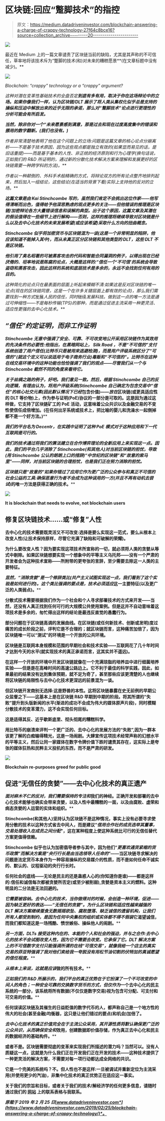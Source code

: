 # 区块链:回应“蹩脚技术”的指控

> 原文：<https://medium.datadriveninvestor.com/blockchain-answering-a-charge-of-crappy-technology-27f64c8bce16?source=collection_archive---------20----------------------->

[![](img/400ed1383ab7707f8056a1f0cbb0c3ed.png)](http://www.track.datadriveninvestor.com/1B9E)

最近在 Medium 上的一篇文章谴责了区块链当前的缺陷，尤其是其声称的不可信任，草率地将该技术斥为“蹩脚的技术(和)对未来的糟糕愿景**(在文章标题中没有减少)。**

*![](img/d37d256b80baba68f155d402b460cb71.png)*

*Blockchain: “crappy” technology or a “crappy” argument?*

*这种对潜在变革性基础技术的全盘否定[](https://medium.com/@kaistinchcombe/decentralized-and-trustless-crypto-paradise-is-actually-a-medieval-hellhole-c1ca122efdec%22%20%5Ct%20%22_blank%22%20%5Co%20%22https://medium.com/@kaistinchcombe/decentralized-and-trustless-crypto-paradise-is-actually-a-medieval-hellhole-c1ca122efdec)**到底有多有用，取决于你在这场辩论中的立场。如果你像我们一样，认为区块链/DLT 展示了将人类从集权化似乎总是支持的操纵和压迫中解放出来的近乎无限的承诺，那么对“蹩脚技术”论点进行更理性的分析可能会有所启发。***

***当然，除非你对一个“*未来愿景*感到满意，那是过去和现在过度高度集中的错误和挪用的数字翻新。(我们也没有。)***

***作者非常清楚地表明了他在这个问题上的立场:问题是这篇文章的核心论点分崩离析——不是基于技术原因，因为这些观点都是独立有效的(如果显而易见的话，是旧话重提)——而是基于基本的人性、非正统的经济原则和行为心理学(换句话说，正如我们的 R&D 所证明的，通过新的分散化技术解决方案来理解和发展更好的区块链需要一种*跨学科*的方法)。***

***作者以一种颠倒的、外科手术般精确的方式，将辩论双方的所有论点整齐地排列起来，然后加入一组结论，这些结论(在适当的背景下看)实际上支持他的*反对*的立场。***

***这篇文章是由 Kai Stinchcombe 写的，虽然我们肯定不会挑出这位作家——他写得清晰而出色，值得给予他深思熟虑的观点更多的关注——但他错误的推理是区块链/加密辩论各方大量错误信息和误解的典型。出于这个原因，这篇文章及其潜在的假设值得在一些细节上进行解构——否则，这样的推理将继续导致对区块链是什么以及去中心化技术的未来发展希望(或应该希望)采取什么方向的扭曲概念。***

***Stinchcombe 似乎将加密货币与区块链混为一谈(这是一个非常明显的陷阱，他应该知道不能掉入其中)，而从未真正区分区块链和其他类型的 DLT，这些 DLT 不是区块链。***

***他引用了臭名昭著的可被黑客攻击的代码和智能合同漏洞的例子，以得出现在已经厌倦的、坦率地说是陈腐的论点，大概是这样的:“*信任一个‘不可信’的系统会导致盗窃和黑客攻击，因此这样的系统和底层技术是多余的，永远不会找到任何有用的目的。****

***这种简化的论点只在最表面的层面上听起来模糊不清:如果这是反对区块链的唯一论点(现在的区块链同意，这是一个在许多关键层面上都有效的论点)，那么我们需要*找到*一种方式*发展*人民的信任，同时*继续*发展科技。做到这一点的唯一方法是通过可伸缩性——不是每秒传输(TPS)的那种，而是通过促进主流采用一种更灵活、适应性更强的去中心化技术。***

## *****“信任”约定证明，而非工作证明*****

***Stinchcombe 无意中强调了安全、可靠、不可改变地公开采用区块链作为其效用的先决条件的必要性:他指出，在黑暗网站上， *Silk Road* ，不是“不可信的”支付系统创造了用户信任(比特币只是被用来逃避检测)，而是用户评级系统区分了“可信的”(就这个定义可以说适用于电子商务行业)毒贩和“不可信的”。比特币在这种在线交易环境中的这种功能也恰恰强调了我们的观点——尽管我们从一个与 Stinchcombe 截然不同的角度来看待它。***

***关于丝绸之路的例子，好吧。我们意见一致。然后，根据 Stinchcombe 自己的反向逻辑，有理由认为，将用户评级系统(Stinchcombe *自己确定为包含交易中“信任”的核心社交元素(因此默认情况下*已经*包含价值)——*放在*区块链(或更具适应性的 DLT 等价物)上，作为参与证明(PoE)协议的一部分是可取的。这是因为通过这样做，它支持了区块链矿工的 PoE 活动，这意味着公众共识以及金融交易的不变性使信任成倍增加。(在任何出牙系统或技术上，把比喻的婴儿和洗澡水一起倒掉都不是一个好方法。)****

***我们的平台名为 Decentr，在实践中证明了这种 PoE 模式对于这种应用和下一代互联网是可行的。***

***我们的技术通过将我们的算法建立在合作博弈理论的全新应用上来实现这一点。因此，我们的平台几乎消除了 Stinchcombe(和其他人)对当前区块链的担忧，导致(用 Stinchcombe 公认的朗朗上口的措辞)“*中世纪的区块链*”和“*故意的索马里*”——同样，对当前区块链的合理担忧，也是我们正在努力消除的担忧。***

***区块链只是“*故意的*”如果你错过了应用它作为更广泛的公众参与和真正不可信的社会公益的工具:确保恶意行为者不会成为这种误用的一方(并且不再有动机去尝试*)的唯一方法是获得正确的技术。****

****![](img/f6372ee59285c85ee402a7b8303d5dff.png)****

****It is blockchain that needs to evolve, not blockchain users****

## ******修复区块链技术……或“修复”人性******

****去中心化的技术需要既灵活又不可改变:选择是要么实现这一范式，要么从根本上改变人性(让技术保持原样，尽管它充满了缺陷和可破解的荣耀)。****

****为什么要改变人性？因为要实现这项技术所宣称的一切，就必须将人类的贪婪从等式中剔除。如果区块链想要实现一个想象中的平等主义乌托邦——没有一个严肃的开发者会为这种技术宣称——所附带的更夸张的言辞，至少需要去除这一人类的主要特征。****

****显然，“消除贪婪”是一个修辞类比(共产主义试图实现这一点，我们看到了这个实验是如何进行的)。这个类比强调的要点是，技术必须*适应*这一主要特征(以及更广泛的人类弱点)。****

****分散式技术需要根据我们作为一个社会和个人寻求部署技术的方式来开发——当然，还没有人真正找到任何可行的大规模公共使用案例。但是这并不自动意味着这项技术是多余的，匆忙得出这样的结论是最违反直觉的愚蠢行为。****

****部分问题在于区块链高调的发展曲线。在区块链(或任何新技术、创新或发明)度过痛苦的成长阶段之前，评判它是不合理的；就区块链而言，这种痛苦加倍了，因为区块链唯一可以“测试”的环境是一个开放的公共环境。****

****区块链是互联网本身规模和范围的早期社会和技术实验——互联网花了几十年时间才达到今天的水平(就实现技术的真正承诺而言，这其实并不遥远)。****

****在这样一个开放的环境中开发区块链就像在一个充满琼脂的培养皿中进行细菌培养实验——但是是在高峰时间的高速公路边上。它不利于最佳的科学实践，因此，如果最初的结果没有达到集体预期，就不足为奇了，甚至那些应该更清楚的人也继续将区块链的局限性与去中心化技术更深远的前景混为一谈。****

****但区块链开发商别无选择:这是野兽的本性。这将区块链暴露在史无前例的早期公众监督之下——这基本上是在区块链 R&D 早期到中期的阶段。将其所谓的“失败”提升到头版新闻的水平(渐进的成功不会成为伟大的媒体原声片段)，同时模糊分散技术的变革潜力，这不会实现任何目标。****

****这是适得其反、近乎歇斯底里、彻头彻尾的糟糕科学。****

****用比特币的崩溃来评判一个更广泛的、去中心化的发展方法的“失败”,因为一群本该更了解的白痴输得精光，这是一场闹剧。大肆宣传这项技术经常声称的幻想水平的平等主义，然后让同一家媒体在数字令牌价值下跌时谴责其存在，这实际上是夸张的媒体狂热和民粹主义投机的东西，而不是严肃的研发。****

****![](img/b4d04efb55b03b05f38b43d055d6a6bb.png)****

****Blockchain re-purposes greed for public good****

## ******促进“无信任的贪婪”——去中心化技术的真正遗产******

****面对麻木不仁的反对，我们需要保持*的专注和*我们的神经。正确开发和部署的去中心化技术能够也确实会带来贪婪，以及人性中最糟糕的一面，以及由腐败、虚荣和病态贪婪的人运营的实体和组织。****

****Stinchcombe(和其他人)坚持认为区块链不是这种情况，事实上没有必要寻求使用分散的技术以这种方式省去中间人，而是建议“*信用合作社的成员选举其董事，交易处理收入在成员之间分配*”，这在某种程度上使这种系统比可行的无信任替代方案更值得信赖。****

****Stinchcombe 似乎也认为加密倡导者参与其中，因为他们“*更喜欢通货紧缩的货币政策”*而解决方案是*“央行行长是由当选领导人任命的*”——当区块链寻求解决的问题是法定货币本身作为一种容易操纵的交易媒介的性质，而不是如何任命不诚实的、默认的、议程驱动的央行行长时。****

****任何社会的底线——无论是民主的还是蛊惑人心的(你知道你是谁)——都是这样的:信任和诚信每次都被贪婪所否定(或至少被削弱),贪婪是资本主义的燃料。这种明显的二分法是无法回避的。****

****它需要被容纳。去中心化的技术，当你做得对的时候，会创造一种环境，促进——因为缺乏更好的表达——“无信任的贪婪”。为什么区块链和适应性越来越强的 DLT 解决方案继续蚕食无数摇摇欲坠、腐败堕落、缺乏诚信的遗留机构，让我们所有人都受到制约，是因为任何中央集权的组织或实体都不得不*假装*它渴望诚信，而我们都知道这是一场残酷、愤世嫉俗、操纵他人的闹剧。****

****另一方面，DLTs 接受这种内在的、本能的个人和社会的强迫，并与之合作:去中心化的技术不会试图改变人性，因为它不需要*去改变。它承保了它。DLT 解决方案上的不可信数字支付只能强调所谓的在线“可信交易”，就像我给一个店主的真实交易的菲亚特强调了我对他们卖给我一夸脱没有用松节油切割的伏特加的真诚愿望的信任程度。*****

****从根本上来说，*这*就是*应该*做的所有技术。****

****正如我们的 R&D 所展示的，我们平台的真正优势在于它扮演了一个不可改变的中间人的角色；一种安全可靠的交换数字货币的方式*，但仅作为*一个去中心化的民主系统的一部分，该系统将所有数据(不仅仅是数字交易)视为包含可分配、可支付和可交易的价值。****

****任何误读区块链及其催生的日益贬值的数字代币的人，都声称自己是一个地方性的伟大的社会(甚至金融)均衡器，这只是让他们错过的要点(和机会)加倍了。****

****去中心化技术的真正价值完全在于主流公众采用，其开源性质将默认确保更广泛的公众共识，从而确保安全*和*效用，创建数据即价值存储，作为真正去中心化和民主的数据经济的基础构件。****

****或者不是。区块链需要彻底的变革来实现我们所描述的潜力吗？当然可以。没有人质疑这一点，这就是为什么我们正在开发我们正在开发的技术——这种技术提供了一种更灵活的解决方案，不需要对每一项行动都达成全网络的共识。****

****它是一个完美的系统吗？不。但人性也不是这样:一旦被调试并重新定位为主流采用(并使用更少的汽油)，非集中化技术的真正优势正在适应这一事实。****

****关于我们的宗旨和目标，或者关于我们的技术/解经济学的任何更多信息，请随时通过我们的 [**网站**](http://Decentr.net) 上的联系表格与我联系。****

*****原载于 2019 年 2 月 25 日*[*www.datadriveninvestor.com*](https://www.datadriveninvestor.com/2019/02/25/blockchain-answering-a-charge-of-crappy-technology/)*。*****